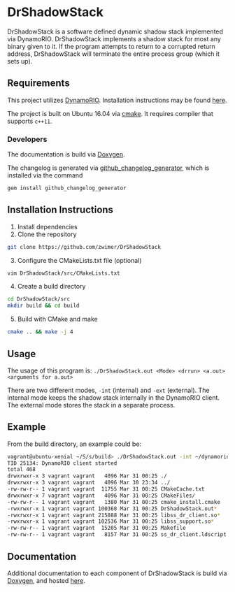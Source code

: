 # DrShadowStack

DrShadowStack is a software defined dynamic shadow stack implemented via DynamoRIO. DrShadowStack implements a shadow stack for most any binary given to it. If the program attempts to return to a corrupted return address, DrShadowStack will terminate the entire process group (which it sets up).

## Requirements

This project utilizes [DynamoRIO](https://github.com/DynamoRIO/dynamorio). Installation instructions may be found [here](https://github.com/DynamoRIO/dynamorio/wiki/How-To-Build).

The project is built on Ubuntu 16.04 via [cmake](https://cmake.org/). It requires compiler that supports `c++11`.

### Developers

The documentation is build via [Doxygen](http://www.stack.nl/~dimitri/doxygen/).

The changelog is generated via [github\_changelog\_generator](https://github.com/skywinder/github-changelog-generator), which is installed via the command 
```bash
gem install github_changelog_generator
```

## Installation Instructions

1. Install dependencies
2. Clone the repository
```bash
git clone https://github.com/zwimer/DrShadowStack
```
3. Configure the CMakeLists.txt file (optional)
```bash
vim DrShadowStack/src/CMakeLists.txt
```
4. Create a build directory
```bash
cd DrShadowStack/src
mkdir build && cd build
```
5. Build with CMake and make
```bash
cmake .. && make -j 4
```

## Usage

The usage of this program is: `./DrShadowStack.out <Mode> <drrun> <a.out> <arguments for a.out>`

There are two different modes, `-int` (internal) and `-ext` (external). The internal mode keeps the shadow stack internally in the DynamoRIO client. The external mode stores the stack in a separate process.

## Example

From the build directory, an example could be:
```bash
vagrant@ubuntu-xenial ~/S/s/build> ./DrShadowStack.out -int ~/dynamorio/build/bin64/drrun ls -la
TID 25134: DynamoRIO client started
total 468
drwxrwxr-x 3 vagrant vagrant   4096 Mar 31 00:25 ./
drwxrwxr-x 3 vagrant vagrant   4096 Mar 30 23:34 ../
-rw-rw-r-- 1 vagrant vagrant  11755 Mar 31 00:25 CMakeCache.txt
drwxrwxr-x 7 vagrant vagrant   4096 Mar 31 00:25 CMakeFiles/
-rw-rw-r-- 1 vagrant vagrant   1380 Mar 31 00:25 cmake_install.cmake
-rwxrwxr-x 1 vagrant vagrant 100360 Mar 31 00:25 DrShadowStack.out*
-rwxrwxr-x 1 vagrant vagrant 215888 Mar 31 00:25 libss_dr_client.so*
-rwxrwxr-x 1 vagrant vagrant 102536 Mar 31 00:25 libss_support.so*
-rw-rw-r-- 1 vagrant vagrant  15205 Mar 31 00:25 Makefile
-rw-rw-r-- 1 vagrant vagrant   8157 Mar 31 00:25 ss_dr_client.ldscript
```

## Documentation

Additional documentation to each component of DrShadowStack is build via [Doxygen](http://www.stack.nl/~dimitri/doxygen/), and hosted [here](https://zwimer.com/DrShadowStack).

